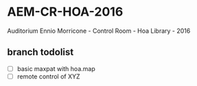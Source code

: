# AEM-CR-HOA-2016
Auditorium Ennio Morricone - Control Room - Hoa Library - 2016

## branch todolist
- [ ] basic maxpat with hoa.map
- [ ] remote control of XYZ
